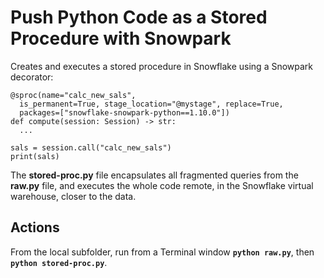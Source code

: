 # Push Python Code as a Stored Procedure with Snowpark

Creates and executes a stored procedure in Snowflake using a Snowpark decorator:

```
@sproc(name="calc_new_sals",
  is_permanent=True, stage_location="@mystage", replace=True,
  packages=["snowflake-snowpark-python==1.10.0"])
def compute(session: Session) -> str:
  ...

sals = session.call("calc_new_sals")
print(sals)
```

The **stored-proc.py** file encapsulates all fragmented queries from the **raw.py** file, and executes the whole code remote, in the Snowflake virtual warehouse, closer to the data.

## Actions

From the local subfolder, run from a Terminal window **`python raw.py`**, then  **`python stored-proc.py`**.
